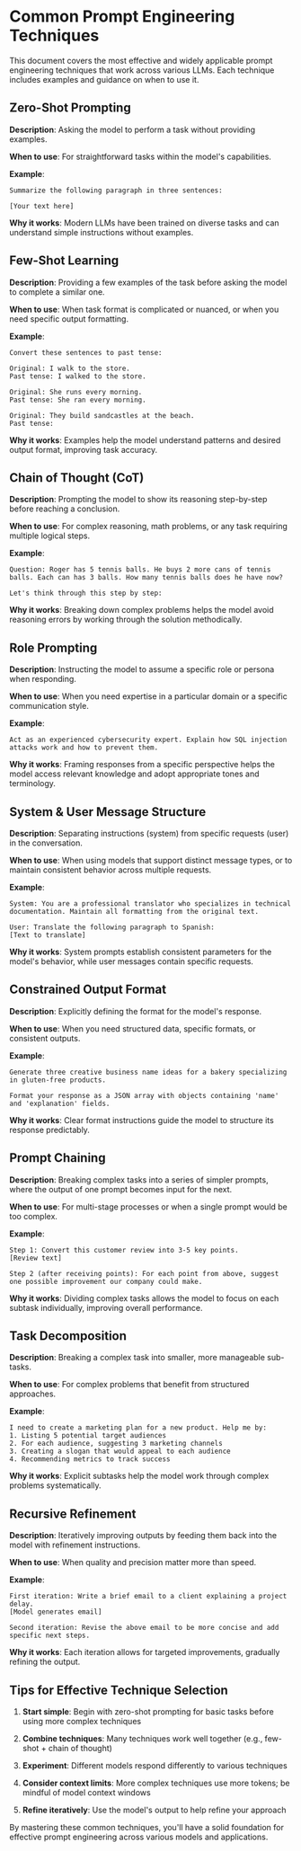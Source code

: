 # Common Prompt Engineering Techniques

This document covers the most effective and widely applicable prompt engineering techniques that work across various LLMs. Each technique includes examples and guidance on when to use it.

## Zero-Shot Prompting

**Description**: Asking the model to perform a task without providing examples.

**When to use**: For straightforward tasks within the model's capabilities.

**Example**:
```
Summarize the following paragraph in three sentences:

[Your text here]
```

**Why it works**: Modern LLMs have been trained on diverse tasks and can understand simple instructions without examples.

## Few-Shot Learning

**Description**: Providing a few examples of the task before asking the model to complete a similar one.

**When to use**: When task format is complicated or nuanced, or when you need specific output formatting.

**Example**:
```
Convert these sentences to past tense:

Original: I walk to the store.
Past tense: I walked to the store.

Original: She runs every morning.
Past tense: She ran every morning.

Original: They build sandcastles at the beach.
Past tense: 
```

**Why it works**: Examples help the model understand patterns and desired output format, improving task accuracy.

## Chain of Thought (CoT)

**Description**: Prompting the model to show its reasoning step-by-step before reaching a conclusion.

**When to use**: For complex reasoning, math problems, or any task requiring multiple logical steps.

**Example**:
```
Question: Roger has 5 tennis balls. He buys 2 more cans of tennis balls. Each can has 3 balls. How many tennis balls does he have now?

Let's think through this step by step:
```

**Why it works**: Breaking down complex problems helps the model avoid reasoning errors by working through the solution methodically.

## Role Prompting

**Description**: Instructing the model to assume a specific role or persona when responding.

**When to use**: When you need expertise in a particular domain or a specific communication style.

**Example**:
```
Act as an experienced cybersecurity expert. Explain how SQL injection attacks work and how to prevent them.
```

**Why it works**: Framing responses from a specific perspective helps the model access relevant knowledge and adopt appropriate tones and terminology.

## System & User Message Structure

**Description**: Separating instructions (system) from specific requests (user) in the conversation.

**When to use**: When using models that support distinct message types, or to maintain consistent behavior across multiple requests.

**Example**:
```
System: You are a professional translator who specializes in technical documentation. Maintain all formatting from the original text.

User: Translate the following paragraph to Spanish:
[Text to translate]
```

**Why it works**: System prompts establish consistent parameters for the model's behavior, while user messages contain specific requests.

## Constrained Output Format

**Description**: Explicitly defining the format for the model's response.

**When to use**: When you need structured data, specific formats, or consistent outputs.

**Example**:
```
Generate three creative business name ideas for a bakery specializing in gluten-free products.

Format your response as a JSON array with objects containing 'name' and 'explanation' fields.
```

**Why it works**: Clear format instructions guide the model to structure its response predictably.

## Prompt Chaining

**Description**: Breaking complex tasks into a series of simpler prompts, where the output of one prompt becomes input for the next.

**When to use**: For multi-stage processes or when a single prompt would be too complex.

**Example**:
```
Step 1: Convert this customer review into 3-5 key points.
[Review text]

Step 2 (after receiving points): For each point from above, suggest one possible improvement our company could make.
```

**Why it works**: Dividing complex tasks allows the model to focus on each subtask individually, improving overall performance.

## Task Decomposition

**Description**: Breaking a complex task into smaller, more manageable sub-tasks.

**When to use**: For complex problems that benefit from structured approaches.

**Example**:
```
I need to create a marketing plan for a new product. Help me by:
1. Listing 5 potential target audiences
2. For each audience, suggesting 3 marketing channels
3. Creating a slogan that would appeal to each audience
4. Recommending metrics to track success
```

**Why it works**: Explicit subtasks help the model work through complex problems systematically.

## Recursive Refinement

**Description**: Iteratively improving outputs by feeding them back into the model with refinement instructions.

**When to use**: When quality and precision matter more than speed.

**Example**:
```
First iteration: Write a brief email to a client explaining a project delay.
[Model generates email]

Second iteration: Revise the above email to be more concise and add specific next steps.
```

**Why it works**: Each iteration allows for targeted improvements, gradually refining the output.

## Tips for Effective Technique Selection

1. **Start simple**: Begin with zero-shot prompting for basic tasks before using more complex techniques

2. **Combine techniques**: Many techniques work well together (e.g., few-shot + chain of thought)

3. **Experiment**: Different models respond differently to various techniques

4. **Consider context limits**: More complex techniques use more tokens; be mindful of model context windows

5. **Refine iteratively**: Use the model's output to help refine your approach

By mastering these common techniques, you'll have a solid foundation for effective prompt engineering across various models and applications.
